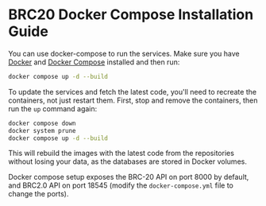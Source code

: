 # BRC20 Docker Compose Installation Guide

You can use docker-compose to run the services. Make sure you have [Docker](https://docs.docker.com/get-docker/) and [Docker Compose](https://docs.docker.com/compose/install/) installed and then run:

```bash
docker compose up -d --build
```

To update the services and fetch the latest code, you'll need to recreate the containers, not just restart them. First, stop and remove the containers, then run the `up` command again:

```bash
docker compose down
docker system prune
docker compose up -d --build
```

This will rebuild the images with the latest code from the repositories without losing your data, as the databases are stored in Docker volumes.

Docker compose setup exposes the BRC-20 API on port 8000 by default, and BRC2.0 API on port 18545 (modify the `docker-compose.yml` file to change the ports).
